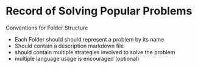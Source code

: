 # Record of Solving Popular Problems

Conventions for Folder Structure

- Each Folder should should represent a problem by its name
- Should contain a description markdown file
- should contain multiple strategies involved to solve the problem
- multiple language usage is encouraged (optional)